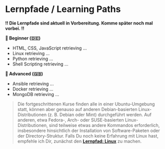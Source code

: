 # Lernpfade / Learning Paths

**!! Die Lernpfade sind aktuell in Vorbereitung. Komme später noch mal vorbei. !!** <br>

**🐥 Beginner (🇩🇪)**
- HTML, CSS, JavaScript retrieving ...
- Linux retrieving ...
- Python retrieving ...
- Shell Scripting retrieving ...

**🦅 Advanced (🇬🇧)**
- Ansible retrieving ...
- Docker retrieving ...
- MongoDB retrieving ...

> Die fortgeschrittenen Kurse finden alle in einer Ubuntu-Umgebung statt, können aber genauso auf anderen Debian-basierten Linux-Distributionen (z. B. Debian oder Mint) durchgeführt werden. Auf anderen, etwa Fedora-, Arch- oder SUSE-basierten Linux-Distributionen, sind teilweise etwas andere Kommandos erforderlich, insbesondere hinsichtlich der Installation von Software-Paketen oder der Directory-Struktur. Falls Du noch keine Erfahrung mit Linux hast, empfehle ich Dir, zunächst den [**Lernpfad: Linux**](https://github.com/tims-computer-academy/linux) zu machen.<br>
